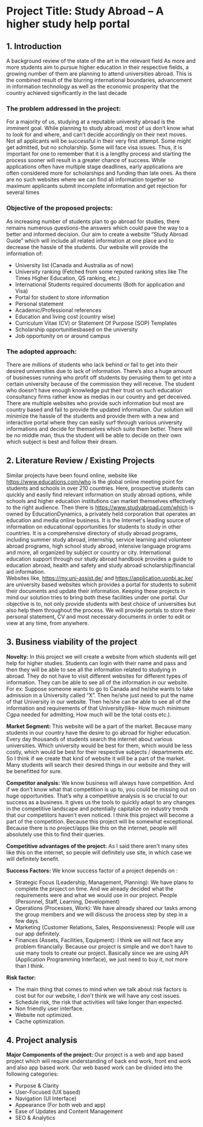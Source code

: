# Project Title: Study Abroad – A higher study help portal

## 1.	Introduction 

A background review of the state of the art in the relevant field
As more and more students aim to pursue higher education in their respective fields, a growing number of them are planning to attend universities abroad. This is the combined result of the blurring international boundaries, advancement in information technology as well as the economic prosperity that the country achieved significantly in the last decade

### The problem addressed in the project:
For a majority of us, studying at a reputable university abroad is the imminent goal. While planning to study abroad, most of us don’t know what to look for and where, and can’t decide accordingly on their next moves. Not all applicants will be successful in their very first attempt. Some might get admitted, but no scholarship. Some will face visa issues. Thus, it is important for one to remember that it is a lengthy process and starting the process sooner will result in a greater chance of success. While applications often have multiple stage deadlines, early applications are often considered more for scholarships and funding than late ones. As there are no such websites where we can find all information together so maximum applicants submit incomplete information and get rejection for several times 

### Objective of the proposed projects:
As increasing number of students plan to go abroad for studies, there remains numerous questions-the answers which could pave the way to a better and informed decision. Our aim to create a website “Study Abroad Guide” which will include all related information at one place and to decrease the hassle of the students. Our website will provide the information of:

-	University list (Canada and Australia as of now)
-	University ranking (Fetched from some reputed ranking sites like The Times Higher Education, QS ranking, etc.)
-	International Students required documents (Both for application and Visa)
-	Portal for student to store information
-	Personal statement
-	Academic/Professional references
-	Education and living cost (country wise)
-	Curriculum Vitae (CV) or Statement Of Purpose (SOP) Templates
-	Scholarship opportunitiesbased on the university
-	Job opportunity on or around campus


### The adopted approach:
There are millions of students who lack behind or fail to get into their desired universities due to lack of information. There’s also a huge amount of businesses running who profit off students by perusing them to get into a certain university because of the commission they will receive. The student who doesn’t have enough knowledge put their trust on such education consultancy firms rather know as medias in our country and get deceived. 
There are multiple websites who provide such information but most are country based and fail to provide the updated information. 
Our solution will minimize the hassle of the students and provide them with a new and interactive portal where they can easily surf through various university informations and decide for themselves which suite them better. There will be no middle man, thus the student will be able to decide on their own which subject is best and follow their dream.

## 2.	Literature Review / Existing Projects

Similar projects have been found online, website like https://www.educations.com/who is the global online meeting point for students and schools in over 210 countries. Here, prospective students can quickly and easily find relevant information on study abroad options, while schools and higher education institutions can market themselves effectively to the right audience. Then there is https://www.studyabroad.com/which is owned by EducationDynamics, a privately held corporation that operates an education and media online business. It is the Internet's leading source of information on educational opportunities for students to study in other countries. It is a comprehensive directory of study abroad programs, including summer study abroad, internship, service learning and volunteer abroad programs, high school study abroad, intensive language programs and more, all organized by subject or country or city. International education support through our study abroad handbook provides a guide to education abroad, health and safety and study abroad scholarship/financial aid information.  
Websites like, https://my.uni-assist.de/ and https://application.uonbi.ac.ke/ are university based websites which provides a portal for students to submit their documents and update their information.
Keeping these projects in mind our solution tries to bring both these facilities under one portal. Our objective is to, not only provide students with best choice of universities but also help them throughout the process. We will provide portals to store their personal statement, CV and most necessary documents in order to edit or view at any time, from anywhere. 

## 3.	Business viability of the project

**Novelty:** In this project we will create a website from which students will get help for higher studies. Students can login with their name and pass and then they will be able to see all the information related to studying in abroad. They do not have to visit different websites for different types of information. They can be able to see all of the information in our website. For ex: Suppose someone wants to go to Canada and he/she wants to take admission in a University called “X”. Then he/she just need to put the name of that University in our website. Then he/she can be able to see all of the information and requirements of that University(like- How much minimum Cgpa needed for admitting, How much will be the total costs etc.).

**Market Segment:** This website will be a part of the market. Because many students in our country have the desire to go abroad for higher education. Every day thousands of students search the internet about various universities. Which university would be best for them, which would be less costly, which would be best for their respective subjects / departments etc. So I think if we create that kind of website it will be a part of the market. Many students will search their desired things in our website and they will be benefitted for sure.

**Competitor analysis:** We know business will always have competition. And if we don’t know what that competition is up to, you could be missing out on huge opportunities. That’s why a competitive analysis is so crucial to our success as a business. It gives us the tools to quickly adapt to any changes in the competitive landscape and potentially capitalize on industry trends that our competitors haven’t even noticed. I think this project will become a part of the competition. Because this project will be somewhat exceptional. Because there is no project/apps like this on the internet, people will absolutely use this to find their queries.

**Competitive advantages of the project:** As I said there aren't many sites like this on the internet, so people will definitely use site, in which case we will definitely benefit.

**Success Factors:** 
We know success factor of a project depends on :

-	Strategic Focus (Leadership, Management, Planning): We have plans to complete the project on time. And we already decided what the requirements were and what we would use in our project. People (Personnel, Staff, Learning, Development)
-	Operations (Processes, Work): We have already shared our tasks among the group members and we will discuss the process step by step in a few days.
-	Marketing (Customer Relations, Sales, Responsiveness): People will use our app definitely.
-	Finances (Assets, Facilities, Equipment): I think we will not face any problem financially. Because our project is simple and we don't have to use many tools to create our project. Basically since we are using API (Application Programming Interface), we just need to buy it, not more than I think.

**Risk factor:** 
-	 The main thing that comes to mind when we talk about risk factors is cost but for our website, I don't think we will have any cost issues.
-	Schedule risk, the risk that activities will take longer than expected.
-	Non friendly user interface.
-	Website not optimized.
-	Cache optimization.

## 4.	Project analysis 

**Major Components of the project:**
Our project is a web and app based project which will require understanding of back end work, front end work and also app based work. Our web based work can be divided into the following categories:
-	Purpose & Clarity
-	User-Focused (UX based)
-	Navigation (UI Interface)
-	Appearance (For both web and app)
-	Ease of Updates and Content Management
-	SEO & Analytics
